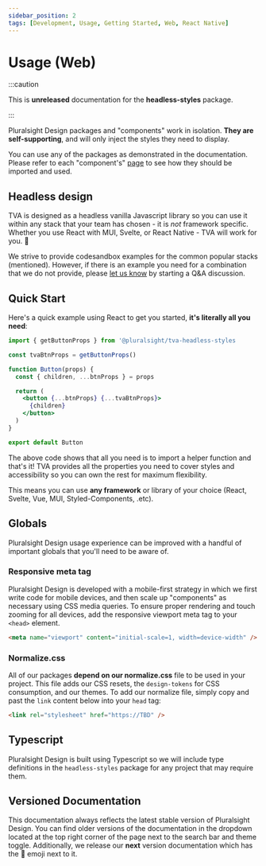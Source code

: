 ```yaml
---
sidebar_position: 2
tags: [Development, Usage, Getting Started, Web, React Native]
---
```


# Usage (Web)

:::caution

This is **unreleased** documentation for the **headless-styles** package.

:::

Pluralsight Design packages and "components" work in isolation. **They are self-supporting**, and will only inject the styles they need to display.

You can use any of the packages as demonstrated in the documentation. Please refer to each "component's" [page](../packages/headless-styles/button) to see how they should be imported and used.

## Headless design

TVA is designed as a headless vanilla Javascript library so you can use it within any stack that your team has chosen - it is _not_ framework specific. Whether you use React with MUI, Svelte, or React Native - TVA will work for you. :muscle:

We strive to provide codesandbox examples for the common popular stacks (mentioned). However, if there is an example you need for a combination that we do not provide, please [let us know](https://github.com/pluralsight/tva/discussions/categories/q-a) by starting a Q&A discussion.

## Quick Start

<!-- TODO: Add React live imports when package published -->

Here's a quick example using React to get you started, **it's literally all you need**:

```jsx title="components/Button.jsx"
import { getButtonProps } from '@pluralsight/tva-headless-styles

const tvaBtnProps = getButtonProps()

function Button(props) {
  const { children, ...btnProps } = props

  return (
    <button {...btnProps} {...tvaBtnProps}>
      {children}
    </button>
  )
}

export default Button

```

The above code shows that all you need is to import a helper function and that's it! TVA provides all the properties you need to cover styles and accessibility so you can own the rest for maximum flexibility.

This means you can use **any framework** or library of your choice (React, Svelte, Vue, MUI, Styled-Components, .etc).

## Globals

Pluralsight Design usage experience can be improved with a handful of important globals that you'll need to be aware of.

### Responsive meta tag

Pluralsight Design is developed with a mobile-first strategy in which we first write code for mobile devices, and then scale up "components" as necessary using CSS media queries. To ensure proper rendering and touch zooming for all devices, add the responsive viewport meta tag to your `<head>` element.

```html
<meta name="viewport" content="initial-scale=1, width=device-width" />
```

### Normalize.css

All of our packages **depend on our normalize.css** file to be used in your project. This file adds our CSS resets, the `design-tokens` for CSS consumption, and our themes. To add our normalize file, simply copy and past the `link` content below into your `head` tag:

```html
<link rel="stylesheet" href="https://TBD" />
```

## Typescript

Pluralsight Design is built using Typescript so we will include type definitions in the `headless-styles` package for any project that may require them.

## Versioned Documentation

This documentation always reflects the latest stable version of Pluralsight Design. You can find older versions of the documentation in the dropdown located at the top right corner of the page next to the search bar and theme toggle. Additionally, we release our **next** version documentation which has the :construction: emoji next to it.
